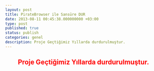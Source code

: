 ```yaml
---
layout: post
title: PirateBrowser ile Sansüre DUR
date: 2013-08-11 00:45:38.000000000 +03:00
type: post
published: true
status: publish
categories: genel
description: Proje Geçtiğimiz Yıllarda durdurulmuştur.
---
```


<h2 style="text-align: center;"><span style="color: #ff0000;">Proje Geçtiğimiz Yıllarda durdurulmuştur.</span></h2>
